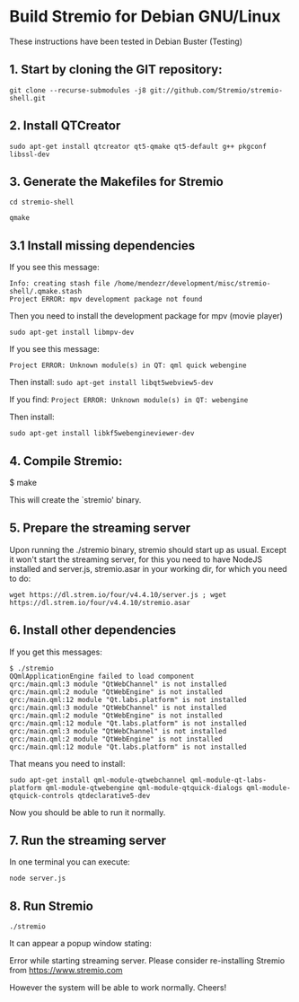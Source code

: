 # Build Stremio for Debian GNU/Linux

These instructions have been tested in Debian Buster (Testing)

## 1. Start by cloning the GIT repository:

``git clone --recurse-submodules -j8 git://github.com/Stremio/stremio-shell.git``

## 2. Install QTCreator

``sudo apt-get install qtcreator qt5-qmake qt5-default g++ pkgconf libssl-dev``

## 3. Generate the Makefiles for Stremio

``cd stremio-shell``

``qmake``

## 3.1 Install missing dependencies

If you see this message:

```
Info: creating stash file /home/mendezr/development/misc/stremio-shell/.qmake.stash
Project ERROR: mpv development package not found
```

Then you need to install the development package for mpv (movie player)

``sudo apt-get install libmpv-dev``

If you see this message:

```
Project ERROR: Unknown module(s) in QT: qml quick webengine
```

Then install:
``sudo apt-get install libqt5webview5-dev``

If you find:
```Project ERROR: Unknown module(s) in QT: webengine```

Then install:

``sudo apt-get install libkf5webengineviewer-dev``

## 4. Compile Stremio:

$ make

This will create the `stremio' binary.


## 5. Prepare the streaming server

Upon running the ./stremio binary, stremio should start up as usual. Except it won't start the streaming server, for this you need to have NodeJS installed and server.js, stremio.asar in your working dir, for which you need to do:

``wget https://dl.strem.io/four/v4.4.10/server.js ; wget https://dl.strem.io/four/v4.4.10/stremio.asar``


## 6. Install other dependencies

If you get this messages:

```
$ ./stremio
QQmlApplicationEngine failed to load component
qrc:/main.qml:3 module "QtWebChannel" is not installed
qrc:/main.qml:2 module "QtWebEngine" is not installed
qrc:/main.qml:12 module "Qt.labs.platform" is not installed
qrc:/main.qml:3 module "QtWebChannel" is not installed
qrc:/main.qml:2 module "QtWebEngine" is not installed
qrc:/main.qml:12 module "Qt.labs.platform" is not installed
qrc:/main.qml:3 module "QtWebChannel" is not installed
qrc:/main.qml:2 module "QtWebEngine" is not installed
qrc:/main.qml:12 module "Qt.labs.platform" is not installed
```

That means you need to install:

``sudo apt-get install qml-module-qtwebchannel qml-module-qt-labs-platform qml-module-qtwebengine qml-module-qtquick-dialogs qml-module-qtquick-controls qtdeclarative5-dev``

Now you should be able to run it normally.

## 7. Run the streaming server

In one terminal you can execute:

``node server.js``

## 8. Run Stremio

``./stremio``

It can appear a popup window stating:

Error while starting streaming server. Please consider re-installing Stremio from https://www.stremio.com


However the system will be able to work normally. Cheers!
